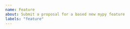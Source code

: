 ```yaml
---
name: Feature
about: Submit a proposal for a based new mypy feature
labels: "feature"
---
```


<!-- Please explain why this feature is based -->

<!-- Please explain why this feature should be implemented and how it would be used. Please include a full usage example. -->
